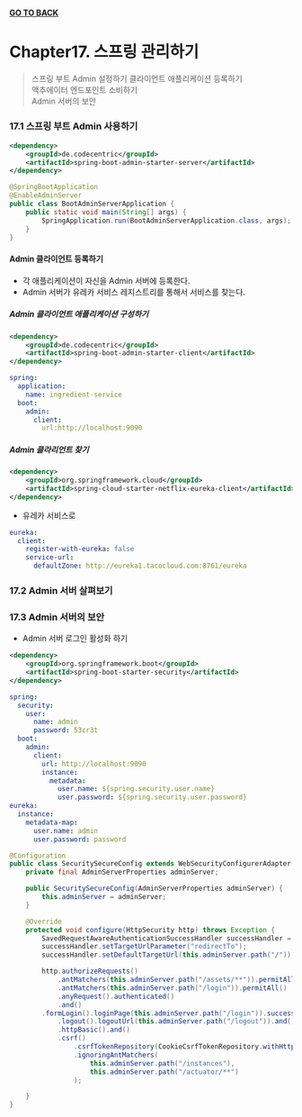 #### [GO TO BACK](../README.md)

# Chapter17. 스프링 관리하기 
> 스프링 부트 Admin 설정하기 
> 클라이언트 애플리케이션 등록하기  
> 액추에이터 엔드포인트 소비하기  
> Admin 서버의 보안  

### 17.1 스프링 부트 Admin 사용하기
```xml
<dependency>
    <groupId>de.codecentric</groupId>
    <artifactId>spring-boot-admin-starter-server</artifactId>
</dependency> 
```
```java
@SpringBootApplication
@EnableAdminServer
public class BootAdminServerApplication {
    public static void main(String[] args) {
        SpringApplication.run(BootAdminServerApplication.class, args);
    }
}
```
#### Admin 클라이언트 등록하기
- 각 애플리케이션이 자신을 Admin 서버에 등록한다.
- Admin 서버가 유레카 서비스 레지스트리를 통해서 서비스를 찾는다.
##### Admin 클라이언트 애플리케이션 구성하기
```xml
<dependency>
    <groupId>de.codecentric</groupId>
    <artifactId>spring-boot-admin-starter-client</artifactId>
</dependency>
```
```yaml
spring:
  application:
    name: ingredient-service
  boot:
    admin:
      client:
        url:http://localhost:9090
```
##### Admin 클라리언트 찾기
```xml
<dependency>
    <groupId>org.springframework.cloud</groupId>
    <artifactId>spring-cloud-starter-netflix-eureka-client</artifactId>
</dependency>
```
- 유레카 서비스로
```yaml
eureka:
  client:
    register-with-eureka: false
    service-url:
      defaultZone: http://eureka1.tacocloud.com:8761/eureka
```

### 17.2 Admin 서버 살펴보기

### 17.3 Admin 서버의 보안
- Admin 서버 로그인 활성화 하기
```xml
<dependency>
    <groupId>org.springframework.boot</groupId>
    <artifactId>spring-boot-starter-security</artifactId>
</dependency>
```
```yaml
spring:
  security:
    user:
      name: admin
      password: 53cr3t
  boot:
    admin:
      client:
        url: http://localhost:9090
        instance:
          metadata:
            user.name: ${spring.security.user.name}
            user.password: ${spring.security.user.password}
eureka:
  instance:
    metadata-map:
      user.name: admin
      user.password: password
```
```java
@Configuration
public class SecuritySecureConfig extends WebSecurityConfigurerAdapter {
	private final AdminServerProperties adminServer;

	public SecuritySecureConfig(AdminServerProperties adminServer) {
		this.adminServer = adminServer;
	}

	@Override
	protected void configure(HttpSecurity http) throws Exception {
		SavedRequestAwareAuthenticationSuccessHandler successHandler = new SavedRequestAwareAuthenticationSuccessHandler();
		successHandler.setTargetUrlParameter("redirectTo");
		successHandler.setDefaultTargetUrl(this.adminServer.path("/"));

		http.authorizeRequests()
			.antMatchers(this.adminServer.path("/assets/**")).permitAll()
			.antMatchers(this.adminServer.path("/login")).permitAll()
			.anyRequest().authenticated()
			.and()
		.formLogin().loginPage(this.adminServer.path("/login")).successHandler(successHandler).and()
			.logout().logoutUrl(this.adminServer.path("/logout")).and()
			.httpBasic().and()
			.csrf()
				.csrfTokenRepository(CookieCsrfTokenRepository.withHttpOnlyFalse())
				.ignoringAntMatchers(
					this.adminServer.path("/instances"),
					this.adminServer.path("/actuator/**")
				);

	}
}

```
